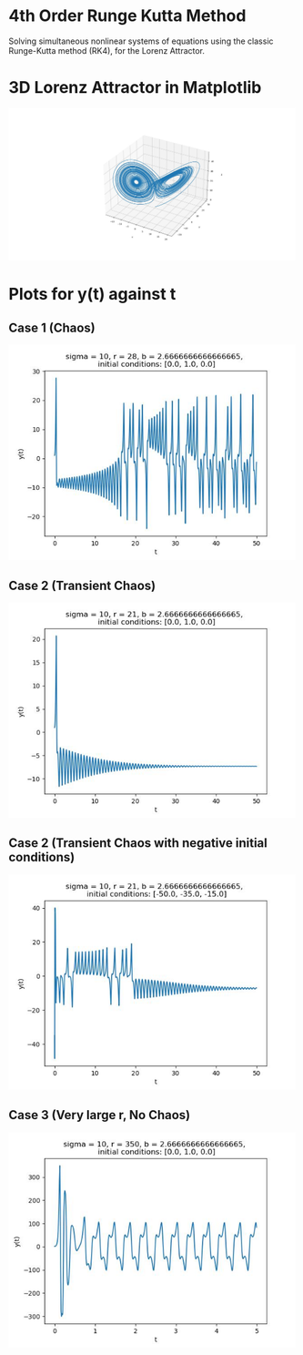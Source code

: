 # 4th Order Runge Kutta Method
Solving simultaneous nonlinear systems of equations using the classic Runge-Kutta method (RK4), for the Lorenz Attractor.

# 3D Lorenz Attractor in Matplotlib
![](https://github.com/Maikuhl/4th-Order-Runge-Kutta-Python/blob/master/Images/3D_Lorenz.jpeg) 

# Plots for y(t) against t

## Case 1 (Chaos)
![](https://github.com/Maikuhl/4th-Order-Runge-Kutta-Python/blob/master/Images/Case_1.jpeg)

## Case 2 (Transient Chaos)
![](https://github.com/Maikuhl/4th-Order-Runge-Kutta-Python/blob/master/Images/Case_2.jpeg)

## Case 2 (Transient Chaos with negative initial conditions)
![](https://github.com/Maikuhl/4th-Order-Runge-Kutta-Python/blob/master/Images/Case_2_Negative.jpeg)

## Case 3 (Very large r, No Chaos)
![](https://github.com/Maikuhl/4th-Order-Runge-Kutta-Python/blob/master/Images/Case_3.jpeg)


